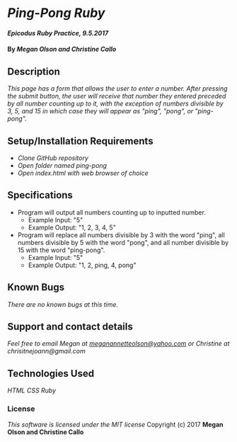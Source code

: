 # _Ping-Pong Ruby_

#### _Epicodus Ruby Practice, 9.5.2017_

#### By _**Megan Olson and Christine Callo**_

## Description

_This page has a form that allows the user to enter a number. After pressing the submit button, the user will receive that number they entered preceded by all number counting up to it, with the exception of numbers divisible by 3, 5, and 15 in which case they will appear as "ping", "pong", or "ping-pong"._

## Setup/Installation Requirements

* _Clone GitHub repository_
* _Open folder named ping-pong_
* _Open index.html with web browser of choice_

## Specifications

<!-- * Program will return error when field is submitted blank or when field is submitted with input other than a number.
  * Example Input: ""
  * Example Output: "error: no input or NaN" -->
* Program will output all numbers counting up to inputted number.
  * Example Input: "5"
  * Example Output: "1, 2, 3, 4, 5"
* Program will replace all numbers divisible by 3 with the word "ping", all numbers divisible by 5 with the word "pong", and all number divisible by 15 with the word "ping-pong".
  * Example Input: "5"
  * Example Output: "1, 2, ping, 4, pong"

## Known Bugs

_There are no known bugs at this time._

## Support and contact details

_Feel free to email Megan at meganannetteolson@yahoo.com or Christine at chrisitnejoann@gmail.com_

## Technologies Used

_HTML CSS Ruby_

### License

*This software is licensed under the MIT license*
 Copyright (c) 2017 **Megan Olson and Christine Callo**
